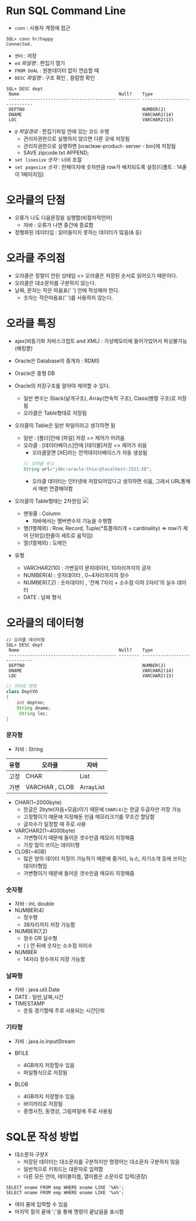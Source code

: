 # Run SQL Command Line
- ```conn``` : 사용자 계정에 접근
```
SQL> conn hr/happy
Connected.
```
- ```엔터``` : 저장
- ```ed``` _파일명_ : 편집기 열기
- ```FROM DUAL``` : 원본데이터 없이 연습할 때
- ```DESC``` _파일명_ : 구조 확인 , 컬럼명 확인
```
SQL> DESC dept
 Name                                      Null?    Type
 ----------------------------------------- -------- ----------------------------
 DEPTNO                                             NUMBER(2)
 DNAME                                              VARCHAR2(14)
 LOC                                                VARCHAR2(13)
```
- ```@``` _파일경로_ : 편집기파일 안에 있는 코드 수행
  - 관리자권한으로 실행하지 않으면 다른 곳에 저장됨
  - 관리자권한으로 실행하면 [oraclexe-product- server - bin]에 저장됨
   - SAVE zipcode.txt APPEND;
- ```set linesize``` _숫자_ : 너비 조절
- ```set pagesize``` _숫자_ : 한페이지에 숫자만큼 row가 배치되도록 설정(디폴트 : 14줄이 1페이지임)

# 오라클의 단점
- 오류가 나도 다음문장을 실행함(비절차적언어)
  - 자바 : 오류가 나면 중간에 종료함
- 정형화된 데이터임 : 읽어들이지 못하는 데이터가 많음(& 등)

# 오라클 주의점
- 오라클은 정렬이 안된 상태임 => 오라클은 저장된 순서로 읽어오기 때문이다.
- 오라클은 대소문자를 구분하지 않는다.
- 날짜, 문자는 작은 따옴표(' ') 안에 작성해야 한다.
  - 숫자는 작은따옴표(' ')를 사용하지 않는다.


# 오라클 특징

- ajax(비동기화 자바스크립트 and XML) : 가상메모리에 들어가있어서 파싱불가능(해킹뿐)

- Oracle은 Database의 중개자 : RDMS
- Oracle은 중형 DB

- Oracle의 저장구조를 알아야 제어할 수 있다.
  - 일반 변수는 Stack(낱개구조), Array(연속적 구조), Class(병렬 구조)로 저장됨
  - 오라클은 Table형태로 저장됨

- 오라클의 Table은 일반 파일이라고 생각하면 됨
  - 일반 : [폴더]안에 [파일] 저장 => 제어가 어려움
  - 오라클 : [데이터베이스]안에 [테이블]저장 => 제어가 쉬움
    - 오라클깔면 [XE]라는 전역데이터베이스가 자동 생성됨
    ```JAVA
    // 오라클 주소
    String url="jdbc:oracle:thin:@localhost:1521:XE";
    ```
      - 오라클 데이터는 인터넷에 저장되어있다고 생각하면 쉬움, 그래서 URL통해서 매번 연결해야함

- 오라클의 Table형태는 2차원임
![](https://lh3.googleusercontent.com/proxy/ZhV3lLkvVIw2sD2M1WL27r4bGay2YGG8lmhD1NfuVc-sZxkAdUY-OmLG0nkIpJpNEa0xSdQsJ4TrixeX5v69dZh_EwUTycbNDWHq2Fx4YA1b6J51WUX3mY6HlvkoTs8GpeY43JWwlWnloI19X28t1zPX_mEm9slvT1WSVEx1AWS5IbANsotOZqsERgwGAQKOXLO8A64)
  - 맨윗줄 : Column 
    - 자바에서는 멤버변수의 기능을 수행함
  - 행(1행제외) : Row, Record, Tuple(*튜플여러개 = cardinality) 
     => row가 제어 단위임(한줄이 세트로 움직임)
  - 열(1열제외) : 도메인

- 유형
  - VARCHAR2(10) : 가변길이 문자데이터, 10자리까지의 글자
  - NUMBER(4) : 숫자데이터 , 0~4자리까지의 정수
  - NUMBER(7,2) : 숫자데이터 , '전체 7자리 + 소수점 이하 2자리'의 실수 데이터
  - DATE : 날짜 형식


# 오라클의 데이터형
```
// 오라클 데이터형
SQL> DESC dept
 Name                                      Null?    Type
 ----------------------------------------- -------- ----------------------------
 DEPTNO                                             NUMBER(2)
 DNAME                                              VARCHAR2(14)
 LOC                                                VARCHAR2(13)
```

``` java
// 자바로 변형
class DeptVO
{
    int deptno;
    String dname;
     String loc;   
}

```


### 문자형
- 자바 : String

|유형| 오라클|자바|
|---|------|------|
|고정|     CHAR     | List | 
|가변|VARCHAR , CLOB| ArrayList|


- CHAR(1~2000byte)
  - 한글은 2byte(자음+모음)이기 때문에 ```CHAR(4)```는 한글 두글자만 저장 가능
  - 고정형이기 때문에 지정해둔 만큼 메모리크기를 무조건 할당함
  - 글자수가 일정할 때 주로 사용
- VARCHAR2(1~4000byte)
  - 가변형이기 때문에 들어온 갯수만큼 메모리 지정해줌
  - 가장 많이 쓰이는 데이터형
- CLOB(~4GB)
  - 많은 양의 데이터 저장이 가능하기 때문에 줄거리, 뉴스, 자기소개 등에 쓰이는 데이터형임
  - 가변형이기 때문에 들어온 갯수만큼 메모리 지정해줌

### 숫자형
- 자바 : int, double
- NUMBER(4) 
  - 정수형
  - 38자리까지 저장 가능함
- NUMBER(7,2) 
  - 정수 OR 실수형
  - ( ) 안 뒤에 숫자는 소수점 자리수 
- NUMBER
  - 14자리 정수까지 저장 가능함

### 날짜형
- 자바 : java.util.Date
- DATE : 일반,날짜,시간
- TIMESTAMP
  - 운동 경기할때 주로 사용되는 시간단위

### 기타형
- 자바 : java.io.InputStream

- BFILE
  - 4GB까지 저장할수 있음
  - 파일형식으로 저장됨
- BLOB
  - 4GB까지 저장할수 있음
  - 바이러리로 저장됨
  - 증명사진, 동영상, 그림파일에 주로 사용됨

# SQL문 작성 방법
- 대소문자 구분X
  - 저장된 데이터는 대소문자를 구분하지만 명령어는 대소문자 구분하지 않음
  * 일반적으로 키워드는 대문자로 입력함
  * 다른 모든 언어, 테이블이름, 열이름은 소문자로 입력(권장)
```
SELECT ename FROM emp WHERE ename LIKE '%A%';
SELECT ename FROM emp WHERE ename LIKE '%a%';
```
- 여러 줄에 입력할 수 있음
- 마지막 절의 끝에 ';'을 통해 명령이 끝났음을 표시함
